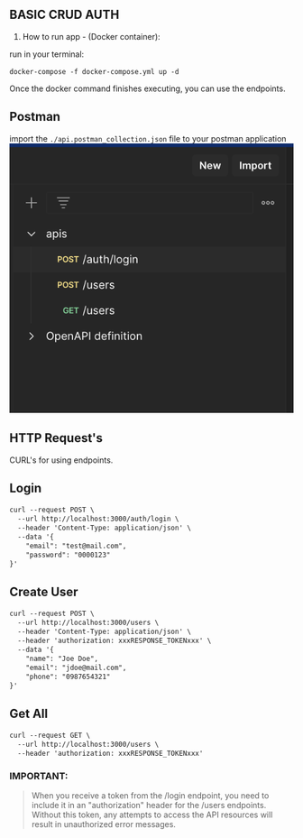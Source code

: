 ## BASIC CRUD AUTH

1. How to run app - (Docker container):

run in your terminal:

```
docker-compose -f docker-compose.yml up -d
```

Once the docker command finishes executing, you can use the endpoints.

## Postman
import the ```./api.postman_collection.json``` file to your postman application
![alt text](image.png)


## HTTP Request's

CURL's for using endpoints.

## Login
```
curl --request POST \
  --url http://localhost:3000/auth/login \
  --header 'Content-Type: application/json' \
  --data '{
	"email": "test@mail.com",
	"password": "0000123"
}'
```
## Create User
```
curl --request POST \
  --url http://localhost:3000/users \
  --header 'Content-Type: application/json' \
  --header 'authorization: xxxRESPONSE_TOKENxxx' \
  --data '{
	"name": "Joe Doe",
	"email": "jdoe@mail.com",
	"phone": "0987654321"
}'
```

## Get All
```
curl --request GET \
  --url http://localhost:3000/users \
  --header 'authorization: xxxRESPONSE_TOKENxxx'
```

### IMPORTANT:

> When you receive a token from the /login endpoint, you need to include it in an "authorization" header for the /users endpoints. Without this token, any attempts to access the API resources will result in unauthorized error messages.